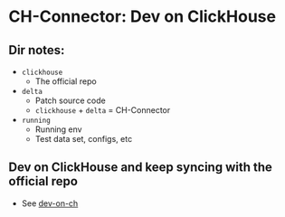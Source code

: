 # CH-Connector: Dev on ClickHouse

## Dir notes:
* `clickhouse`
    * The official repo
* `delta`
    * Patch source code
    * `clickhouse` + `delta` = CH-Connector
* `running`
    * Running env
    * Test data set, configs, etc

## Dev on ClickHouse and keep syncing with the official repo
* See [dev-on-ch](./dev-on-ch.md)


